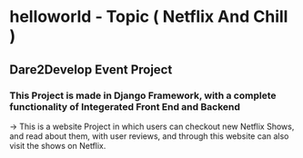 # helloworld - Topic ( Netflix And Chill )

## Dare2Develop Event Project
### This Project is made in Django Framework, with a complete functionality of Integerated Front End and Backend

-> This is a website Project in which users can checkout new Netflix Shows, and read about them, with user reviews, and through this website can also visit the shows on Netflix.
